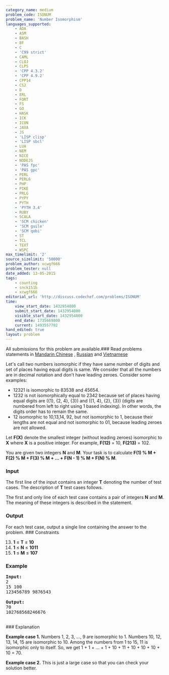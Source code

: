 ```yaml
---
category_name: medium
problem_code: ISONUM
problem_name: 'Number Isomorphism'
languages_supported:
    - ADA
    - ASM
    - BASH
    - BF
    - C
    - 'C99 strict'
    - CAML
    - CLOJ
    - CLPS
    - 'CPP 4.3.2'
    - 'CPP 4.9.2'
    - CPP14
    - CS2
    - D
    - ERL
    - FORT
    - FS
    - GO
    - HASK
    - ICK
    - ICON
    - JAVA
    - JS
    - 'LISP clisp'
    - 'LISP sbcl'
    - LUA
    - NEM
    - NICE
    - NODEJS
    - 'PAS fpc'
    - 'PAS gpc'
    - PERL
    - PERL6
    - PHP
    - PIKE
    - PRLG
    - PYPY
    - PYTH
    - 'PYTH 3.4'
    - RUBY
    - SCALA
    - 'SCM chicken'
    - 'SCM guile'
    - 'SCM qobi'
    - ST
    - TCL
    - TEXT
    - WSPC
max_timelimit: '2'
source_sizelimit: '50000'
problem_author: xcwgf666
problem_tester: null
date_added: 13-05-2015
tags:
    - counting
    - snck151b
    - xcwgf666
editorial_url: 'http://discuss.codechef.com/problems/ISONUM'
time:
    view_start_date: 1432954800
    submit_start_date: 1432954800
    visible_start_date: 1432954800
    end_date: 1735669800
    current: 1493557702
hand_edited: true
layout: problem
---
```

All submissions for this problem are available.###  Read problems statements in [Mandarin Chinese](http://www.codechef.com/download/translated/SNCK151B/mandarin/ISONUM.pdf) , [Russian](http://www.codechef.com/download/translated/SNCK151B/russian/ISONUM.pdf) and [Vietnamese](http://www.codechef.com/download/translated/SNCK151B/vietnamese/ISONUM.pdf)

Let's call two numbers isomorphic if they have same number of digits and set of places having equal digits is same. We consider that all the numbers are in decimal notation and don't have leading zeroes. Consider some examples:

- 12321 is isomorphic to 83538 and 45654.
- 1232 is not isomorphically equal to 2342 because set of places having equal digits are ({1}, {2, 4}, {3}) and ({1, 4}, {2}, {3}) (digits are numbered from left to right using 1 based indexing). In other words, the digits order has to remain the same.
- 12 isomorphic to 10,13,14, 92, but not isomorphic to 1, because their lengths are not equal and not isomorphic to 01, because leading zeroes are not allowed.

Let **F(X)** denote the smallest integer (without leading zeroes) isomorphic to **X** where **X** is a positive integer. For example, **F(12)** = 10, **F(213)** = 102.

You are given two integers **N** and **M**. Your task is to calculate **F(1) % M + F(2) % M + F(3) % M + ... + F(N - 1) % M + F(N) % M**.

### Input

The first line of the input contains an integer **T** denoting the number of test cases. The description of **T** test cases follows.

The first and only line of each test case contains a pair of integers **N** and **M**. The meaning of these integers is described in the statement.

### Output

For each test case, output a single line containing the answer to the problem. ### Constraints

13. **1** ≤ **T** ≤ **10**
14. **1** ≤ **N** ≤ **1011**
15. **1** ≤ **M** ≤ **107**
### Example

<pre><b>Input:</b>
2
15 100
123456789 9876543

<b>Output:</b>
70
102768568246676

</pre>### Explanation
**Example case 1.** Numbers 1, 2, 3, ..., 9 are isomorphic to 1. Numbers 10, 12, 13, 14, 15 are isomorphic to 10. Among the numbers from 1 to 15, 11 is isomorphic only to itself. So, we get 1 + 1 + ... + 1 + 10 + 11 + 10 + 10 + 10 + 10 = 70.

**Example case 2.** This is just a large case so that you can check your solution better.
